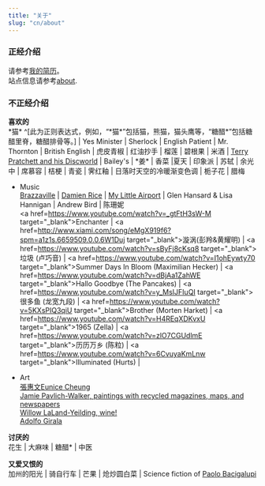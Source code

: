 ```yaml
---
title: "关于"
slug: "cn/about"
---
```



### 正经介绍 
请参考[我的简历](../vitae/)。  
站点信息请参考[about](../../en/about).

### 不正经介绍

__喜欢的__  
\*猫\* ^[此为正则表达式，例如，“\*猫\*”包括猫，熊猫，猫头鹰等，“糖醋*”包括糖醋里脊，糖醋排骨等。] |
Yes Minister | Sherlock | English Patient | Mr. Thornton | British English | 虎皮青椒 | 红油抄手 | 榴莲 | 碧根果 | 米酒 | 
<a href=https://www.terrypratchettbooks.com/ target="_blank">Terry Pratchett and his Discworld</a> |
Bailey's | \*姜\* | 香菜 |夏天 | 印象派 | 苏轼 | 余光中 | 席慕容 | 桔梗 | 青瓷 | 霁红釉 | 日落时天空的冷暖渐变色调 |
栀子花 | 腊梅 

- Music  
<a href=http://www.brazzavilleband.com/ target="_blank">Brazzaville</a> |
<a href=http://www.damienrice.com/ target="_blank">Damien Rice</a> |
<a href=http://www.mylittleairport.com/ target="_blank">My Little Airport</a> | 
Glen Hansard & Lisa Hannigan | 
Andrew Bird | 陈珊妮  
<a href=https://www.youtube.com/watch?v=_gtFtH3sW-M target="_blank">Enchanter</a>  |
<a href=http://www.xiami.com/song/eMgX919f6?spm=a1z1s.6659509.0.0.6W1Duj target="_blank">漩涡(彭羚&黄耀明)</a> |
<a href=https://www.youtube.com/watch?v=sByFj8cKsq8 target="_blank">垃圾 (卢巧音) </a> | 
<a href=https://www.youtube.com/watch?v=I1ohEywty70 target="_blank">Summer Days In Bloom (Maximilian Hecker)</a> | 
<a href=https://www.youtube.com/watch?v=dBjAa1ZahWE target="_blank">Hallo Goodbye (The Pancakes) </a> |
<a href=https://www.youtube.com/watch?v=y_MsIJFIuQI target="_blank">很多鱼 (龙宽九段) </a> |
<a href=https://www.youtube.com/watch?v=5KXsPIQ3qiU target="_blank">Brother (Morten Harket) </a> |
<a href=https://www.youtube.com/watch?v=H4REqXDKvxU target="_blank">1965 (Zella) </a> |
<a href=https://www.youtube.com/watch?v=zlO7CGUdlmE target="_blank">历历万乡 (陈粒) </a> |
<a href=https://www.youtube.com/watch?v=6CvuyaKmLnw target="_blank">Illuminated (Hurts) </a> |



- Art   
<a href=http://www.euniceman.com/ target="_blank" >張惠文Eunice Cheung</a>  
<a href=https://www.jpartcollage.com/ target="_blank" >Jamie Pavlich-Walker, paintings with recycled magazines, maps, and newspapers</a>  
<a href=http://wllyfineart.com/ target="_blank" >Willow LaLand-Yeilding, wine!</a>  
<a href=http://www.artadolfo.com/ target="_blank" >Adolfo Girala</a>

__讨厌的__  
花生 | 大麻味 | 糖醋* | 中医

__又爱又恨的__  
加州的阳光 | 骑自行车 | 芒果 | 炝炒圆白菜 | Science fiction of <a href="http://windupstories.com/" target="_blank">Paolo Bacigalupi</a>




